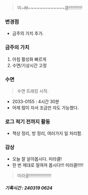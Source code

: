 > 미~~~~~라~~~~~~~~~~~~~~~~~클!!!!!!!!!!!

### 변경점

- 금주의 가치 추가.

### 금주의 가치

1. 아침 활성화 빠르게
2. 수면/기상시간 고정

### 수면

> 수면 트래킹 시작.

- 2033-0155 : 4시간 30분 
- 어제 많이 자서 조금만 자도 가능했다.

### 로그 적기 전까지 활동

- 책상 정리, 방 정리, 여러가지 일 처리함.

### 감상

- 오늘 잘 살아봅시다. 미라클!
- 한 번 제대로 절여져 봅시다!!! 미라클!!!!!

> 미라클!!!!!!!!!!!!!!!!!!

##### 기록시간 : 240319 0624
